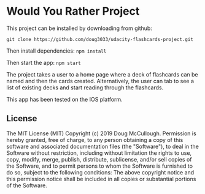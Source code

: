 # Would You Rather Project

This project can be installed by downloading from github:

`git clone https://github.com/doug3033/udacity-flashcards-project.git`

Then install dependencies:
`npm install`

Then start the app:
`npm start`

The project takes a user to a home page where a deck of flashcards can be named and then the cards created. Alternatively, the user can tab to see a list of existing decks and start reading through the flashcards.

This app has been tested on the IOS platform.

## License
The MIT License (MIT)
Copyright (c) 2019 Doug McCullough.
Permission is hereby granted, free of charge, to any person obtaining a copy of this software and associated documentation files (the "Software"), to deal in the Software without restriction, including without limitation the rights to use, copy, modify, merge, publish, distribute, sublicense, and/or sell copies of the Software, and to permit persons to whom the Software is furnished to do so, subject to the following conditions: The above copyright notice and this permission notice shall be included in all copies or substantial portions of the Software.